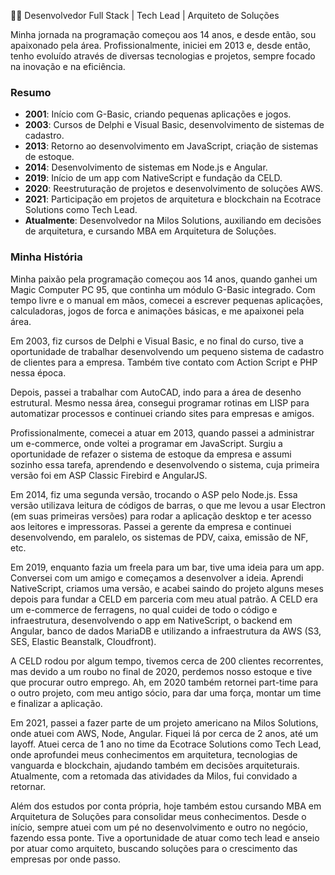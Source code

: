 👨‍💻 Desenvolvedor Full Stack | Tech Lead | Arquiteto de Soluções

Minha jornada na programação começou aos 14 anos, e desde então, sou apaixonado pela área. Profissionalmente, iniciei em 2013 e, desde então, tenho evoluído através de diversas tecnologias e projetos, sempre focado na inovação e na eficiência.

### Resumo
- **2001**: Início com G-Basic, criando pequenas aplicações e jogos.
- **2003**: Cursos de Delphi e Visual Basic, desenvolvimento de sistemas de cadastro.
- **2013**: Retorno ao desenvolvimento em JavaScript, criação de sistemas de estoque.
- **2014**: Desenvolvimento de sistemas em Node.js e Angular.
- **2019**: Início de um app com NativeScript e fundação da CELD.
- **2020**: Reestruturação de projetos e desenvolvimento de soluções AWS.
- **2021**: Participação em projetos de arquitetura e blockchain na Ecotrace Solutions como Tech Lead.
- **Atualmente**: Desenvolvedor na Milos Solutions, auxiliando em decisões de arquitetura, e cursando MBA em Arquitetura de Soluções.

### Minha História
Minha paixão pela programação começou aos 14 anos, quando ganhei um Magic Computer PC 95, que continha um módulo G-Basic integrado. Com tempo livre e o manual em mãos, comecei a escrever pequenas aplicações, calculadoras, jogos de forca e animações básicas, e me apaixonei pela área.

Em 2003, fiz cursos de Delphi e Visual Basic, e no final do curso, tive a oportunidade de trabalhar desenvolvendo um pequeno sistema de cadastro de clientes para a empresa. Também tive contato com Action Script e PHP nessa época.

Depois, passei a trabalhar com AutoCAD, indo para a área de desenho estrutural. Mesmo nessa área, consegui programar rotinas em LISP para automatizar processos e continuei criando sites para empresas e amigos.

Profissionalmente, comecei a atuar em 2013, quando passei a administrar um e-commerce, onde voltei a programar em JavaScript. Surgiu a oportunidade de refazer o sistema de estoque da empresa e assumi sozinho essa tarefa, aprendendo e desenvolvendo o sistema, cuja primeira versão foi em ASP Classic Firebird e AngularJS.

Em 2014, fiz uma segunda versão, trocando o ASP pelo Node.js. Essa versão utilizava leitura de códigos de barras, o que me levou a usar Electron (em suas primeiras versões) para rodar a aplicação desktop e ter acesso aos leitores e impressoras. Passei a gerente da empresa e continuei desenvolvendo, em paralelo, os sistemas de PDV, caixa, emissão de NF, etc.

Em 2019, enquanto fazia um freela para um bar, tive uma ideia para um app. Conversei com um amigo e começamos a desenvolver a ideia. Aprendi NativeScript, criamos uma versão, e acabei saindo do projeto alguns meses depois para fundar a CELD em parceria com meu atual patrão. A CELD era um e-commerce de ferragens, no qual cuidei de todo o código e infraestrutura, desenvolvendo o app em NativeScript, o backend em Angular, banco de dados MariaDB e utilizando a infraestrutura da AWS (S3, SES, Elastic Beanstalk, Cloudfront).

A CELD rodou por algum tempo, tivemos cerca de 200 clientes recorrentes, mas devido a um roubo no final de 2020, perdemos nosso estoque e tive que procurar outro emprego. Ah, em 2020 também retornei part-time para o outro projeto, com meu antigo sócio, para dar uma força, montar um time e finalizar a aplicação.

Em 2021, passei a fazer parte de um projeto americano na Milos Solutions, onde atuei com AWS, Node, Angular. Fiquei lá por cerca de 2 anos, até um layoff. Atuei cerca de 1 ano no time da Ecotrace Solutions como Tech Lead, onde aprofundei meus conhecimentos em arquitetura, tecnologias de vanguarda e blockchain, ajudando também em decisões arquiteturais. Atualmente, com a retomada das atividades da Milos, fui convidado a retornar.

Além dos estudos por conta própria, hoje também estou cursando MBA em Arquitetura de Soluções para consolidar meus conhecimentos. Desde o início, sempre atuei com um pé no desenvolvimento e outro no negócio, fazendo essa ponte. Tive a oportunidade de atuar como tech lead e anseio por atuar como arquiteto, buscando soluções para o crescimento das empresas por onde passo.
